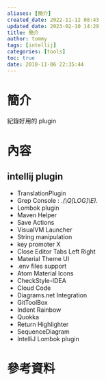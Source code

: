 ```yaml
---
aliases: [簡介]
created_date: 2022-11-12 08:43
updated_date: 2023-02-10 14:29
title: 簡介
author: tommy
tags: [intellij]
categories: [tools]
toc: true
date: 2018-11-06 22:35:44
---
```


# 簡介

紀錄好用的 plugin

<!--more-->

# 內容

## intellij plugin

- TranslationPlugin
- Grep Console  :  .*(\Q[LOG]\E).*
- Lombok plugin
- Maven Helper
- Save Actions
- VisualVM Launcher
- String manipulation
- key promoter X
- Close Editor Tabs Left Right
- Material Theme UI
- .​env files support
- Atom Material Icons
- CheckStyle-IDEA
- Cloud Code
- Diagrams.​net Integration
- GitToolBox
- Indent Rainbow
- Quokka
- Return Highlighter
- SequenceDiagram
- IntelliJ Lombok plugin

# 參考資料
